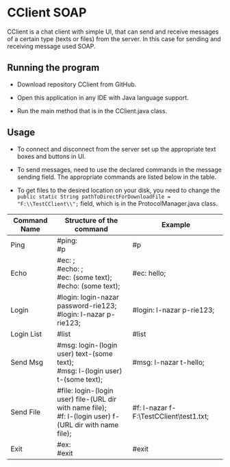 # CClient SOAP

CClient is a chat client with simple UI, that can send and receive messages of a certain type (texts or files) from the server. 
In this case for sending and receiving message used SOAP.

## Running the program

* Download repository CClient from GitHub.

* Open this application in any IDE with Java language support.

* Run the main method that is in the CClient.java class.

## Usage

* To connect and disconnect from the server set up the appropriate text boxes and buttons in UI.

* To send messages, need to use the declared commands in the message sending field. The appropriate commands are listed below in the table.

* To get files to the desired location on your disk, you need to change the ` public static String pathToDirectForDownloadFile = "F:\\TestCClient\\";` field, which is in the ProtocolManager.java class.

Command Name |Structure of the command|Example|
-------------|------------------------|-------|
Ping|#ping: <br> #p|#p|
Echo|#ec: ; <br> #echo: ; <br> #ec: (some text); <br> #echo: (some text);|#ec: hello;|
Login|#login: login-nazar password-rie123; <br> #login: l-nazar p-rie123;| #login: l-nazar p-rie123;|
Login List|#list|#list|
Send Msg|#msg: login-(login user) text-(some text); <br> #msg: l-(login user) t-(some text);|#msg: l-nazar t-hello;|
Send File|#file: login-(login user) file-(URL dir with name file); <br> #f: l-(login user) f-(URL dir with name file);| #f: l-nazar f-F:\TestCClient\test1.txt;|
Exit|#ex: <br> #exit|#exit|
